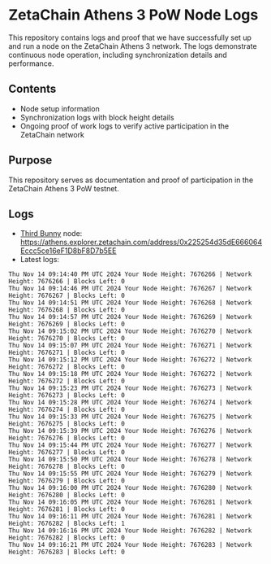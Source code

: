# ZetaChain Athens 3 PoW Node Logs
This repository contains logs and proof that we have successfully set up and run a node on the ZetaChain Athens 3 network. The logs demonstrate continuous node operation, including synchronization details and performance.

## Contents
- Node setup information
- Synchronization logs with block height details
- Ongoing proof of work logs to verify active participation in the ZetaChain network

## Purpose
This repository serves as documentation and proof of participation in the ZetaChain Athens 3 PoW testnet.

## Logs

- [Third Bunny](https://thirdbunny.xyz/) node: https://athens.explorer.zetachain.com/address/0x225254d35dE666064Eccc5ce16eF1D8bF8D7b5EE
- Latest logs:
```
Thu Nov 14 09:14:40 PM UTC 2024 Your Node Height: 7676266 | Network Height: 7676266 | Blocks Left: 0
Thu Nov 14 09:14:46 PM UTC 2024 Your Node Height: 7676267 | Network Height: 7676267 | Blocks Left: 0
Thu Nov 14 09:14:51 PM UTC 2024 Your Node Height: 7676268 | Network Height: 7676268 | Blocks Left: 0
Thu Nov 14 09:14:57 PM UTC 2024 Your Node Height: 7676269 | Network Height: 7676269 | Blocks Left: 0
Thu Nov 14 09:15:02 PM UTC 2024 Your Node Height: 7676270 | Network Height: 7676270 | Blocks Left: 0
Thu Nov 14 09:15:07 PM UTC 2024 Your Node Height: 7676271 | Network Height: 7676271 | Blocks Left: 0
Thu Nov 14 09:15:12 PM UTC 2024 Your Node Height: 7676272 | Network Height: 7676272 | Blocks Left: 0
Thu Nov 14 09:15:18 PM UTC 2024 Your Node Height: 7676272 | Network Height: 7676272 | Blocks Left: 0
Thu Nov 14 09:15:23 PM UTC 2024 Your Node Height: 7676273 | Network Height: 7676273 | Blocks Left: 0
Thu Nov 14 09:15:28 PM UTC 2024 Your Node Height: 7676274 | Network Height: 7676274 | Blocks Left: 0
Thu Nov 14 09:15:33 PM UTC 2024 Your Node Height: 7676275 | Network Height: 7676275 | Blocks Left: 0
Thu Nov 14 09:15:39 PM UTC 2024 Your Node Height: 7676276 | Network Height: 7676276 | Blocks Left: 0
Thu Nov 14 09:15:44 PM UTC 2024 Your Node Height: 7676277 | Network Height: 7676277 | Blocks Left: 0
Thu Nov 14 09:15:50 PM UTC 2024 Your Node Height: 7676278 | Network Height: 7676278 | Blocks Left: 0
Thu Nov 14 09:15:55 PM UTC 2024 Your Node Height: 7676279 | Network Height: 7676279 | Blocks Left: 0
Thu Nov 14 09:16:00 PM UTC 2024 Your Node Height: 7676280 | Network Height: 7676280 | Blocks Left: 0
Thu Nov 14 09:16:05 PM UTC 2024 Your Node Height: 7676281 | Network Height: 7676281 | Blocks Left: 0
Thu Nov 14 09:16:11 PM UTC 2024 Your Node Height: 7676281 | Network Height: 7676282 | Blocks Left: 1
Thu Nov 14 09:16:16 PM UTC 2024 Your Node Height: 7676282 | Network Height: 7676282 | Blocks Left: 0
Thu Nov 14 09:16:21 PM UTC 2024 Your Node Height: 7676283 | Network Height: 7676283 | Blocks Left: 0
```
